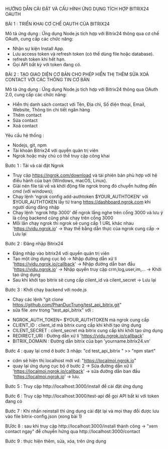 HƯỚNG DẪN CÀI ĐẶT VÀ CẤU HÌNH ỨNG DỤNG TÍCH HỢP BITRIX24 OAUTH

BÀI 1 : TRIỂN KHAI CƠ CHẾ OAUTH CỦA BITRIX24 

Mô tả ứng dụng :
Ứng dụng Node.js tích hợp với Bitrix24 thông qua cơ chế OAuth, cung cấp các chức năng:
- Nhận sự kiện Install App.
- Lưu access token và refresh token (có thể dùng file hoặc database).
- refresh token khi hết hạn.
- Gọi API bất kỳ với token đang có.

BÀI 2 : TẠO GIAO DIỆN CƠ BẢN CHO PHÉP HIỂN THỊ THÊM SỬA XOÁ CONTACT VỚI CÁC THÔNG TIN CƠ BẢN 

Mô tả ứng dụng :
Ứng dụng  Node.js tích hợp với Bitrix24 thông qua OAuth 2.0, cung cấp các chức năng:
- Hiển thị danh sách contact với Tên, Địa chỉ, Số điện thoại, Email, Website, Thông tin chi tiết ngân hàng
- Thêm contact
- Sửa contact
- Xoá contact

Yêu cầu hệ thống :
- Nodejs, git, npm 
- Tài khoản Bitrix24 với quyền quản trị viên
- Ngrok hoặc máy chủ có thể truy cập công khai

Bước 1 : Tải và cài đặt Ngrok
- Truy cập https://ngrok.com/download và tải phiên bản phù hợp với hệ điều hành của bạn (Windows, macOS, Linux).
- Giải nén file tải về và khởi động file ngrok trong đó chuyển hướng đến cmd (với windows);
- Chạy lệnh 'ngrok config add-authtoken $YOUR_AUTHTOKEN' với $YOUR_AUTHTOKEN lấy từ trang https://dashboard.ngrok.com khi người dùng đăng nhập
- Chạy lệnh 'ngrok http 3000' để ngrok lắng nghe trên cổng 3000 và lưu ý là cổng backend cũng phải chạy trên cổng 3000
- Mỗi lần chạy ngrok thì ngrok sẽ cung cấp 1 URL khác nhau 'https://vidu.ngrok.io' -> thay thế bằng dẫn thực của ngrok cung cấp -> Lưu lại

Bước 2 :  Đăng nhập Bitrix24
- Đăng nhập vào bitrix24 với quyền quản trị viên
- Tạo một ứng dụng cục bộ -> Nhập đường dẫn xử lí 'https://vidu.ngrok.io/callback' -> Nhập đường dẫn ban đầu 'https://vidu.ngrok.io' ->
  Nhập quyền truy cập crm,log,user,im,... -> Khởi tạo ứng dụng
- Sau khi khởi tạo bitrix sẽ cung cấp cilent_id và cilent_secret -> Lưu lại

Bước 3 : Khởi chạy backend với node.js
- Chạy các lệnh "git clone https://github.com/PhanDucTrung/test_api_bitrix.git" 
- sửa file .env trong "test_api_bitrix" với :
+ NGROK_AUTH_TOKEN= $YOUR_AUTHTOKEN mà ngrok cung cấp
+ CLIENT_ID : client_id mà bitrix cung cấp khi khởi tạo ứng dụng
+ CILENT_SECRET : cilent_secret mà bitrix cung cấp khi khởi tạo ứng dụng
+ REDIRECT_URI : Đường dẫn xử lí 'https://vidu.ngrok.io/callback'
+ BITRIX_DOMAIN : Đường dẫn bitrix của bạn 'yourname.bitrix24.vn'

Bước 4 : quay lại cmd ở bước 3 nhập: "cd test_api_bitrix " >> "npm start"
- cdm sẽ hiện thị localhost mới vd: "https://localmoi.ngrok.io"
- quay lại ứng dụng cục bộ ở bước 2 -> Sửa đường dẫn xử lí 'https://localmoi.ngrok.io/callback' -> sửa đường dẫn ban đầu 'https://localmoi.ngrok.io' -> lưu.

Bước 5 : Truy cập http://localhost:3000/install để cài đặt ứng dụng 

Bước 6 : Truy cập http://localhost:3000/test-api để gọi API bất kì với token đang có

Bước 7 : Khi nhấn reinstall thì ứng dụng cài đặt lại và mọi thay đổi được lưu vào file bitrix-config.json (xong bài 1)
                         
BƯớc 8 : sau khi truy cập http://localhost:3000/install thành công -> "xem contact ngay" để chuyển hứng qua http://localhost:3000/contact 

Bước 9 : thực hiện thêm, sửa, xóa, trên ứng dụng 
                                      
